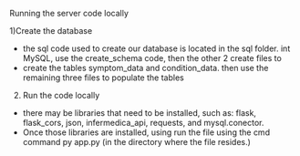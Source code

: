 Running the server code locally

1)Create the database
  - the sql code used to create our database is located in the sql folder. int MySQL, use the create_schema code, then the other 2 create files to
  - create the tables symptom_data and condition_data. then use the remaining three files to populate the tables
2) Run the code locally
  - there may be libraries that need to be installed, such as: flask, flask_cors, json, infermedica_api, requests, and mysql.conector.
  - Once those libraries are installed, using run the file using the cmd command py app.py (in the directory where the file resides.)
